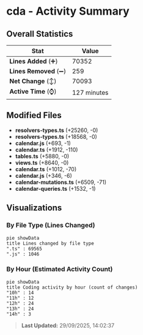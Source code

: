 # cda - Activity Summary 

## Overall Statistics

| Stat                   | Value                                                             |
| ---------------------- | ----------------------------------------------------------------- |
| **Lines Added** (➕)   | 70352                                          |
| **Lines Removed** (➖) | 259                                        |
| **Net Change** (↕)    | 70093                |
| **Active Time** (⌚)   | 127 minutes |


## Modified Files
- **resolvers-types.ts** (+25260, -0)
- **resolvers-types.ts** (+18568, -0)
- **calendar.js** (+693, -1)
- **calendar.ts** (+1912, -110)
- **tables.ts** (+5880, -0)
- **views.ts** (+8640, -0)
- **calendar.ts** (+1012, -70)
- **calendar.js** (+346, -6)
- **calendar-mutations.ts** (+6509, -71)
- **calendar-queries.ts** (+1532, -1)

## Visualizations

### By File Type (Lines Changed)

```mermaid
pie showData
title Lines changed by file type
".ts" : 69565
".js" : 1046
```

### By Hour (Estimated Activity Count)

```mermaid
pie showData
title Coding activity by hour (count of changes)
"10h" : 14
"11h" : 12
"12h" : 24
"13h" : 24
"14h" : 3
```


> **Last Updated:** 29/09/2025, 14:02:37